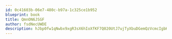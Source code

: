 ```yaml
---
id: 0c41603b-06e7-480c-b97a-1c325ce1b952
blueprint: book
title: QmnON6JSGF
author: fsdNecUWDE
description: hJbp0fw1qNwbx9xgR3sX6hIoXfKF7Q020UtJ7ujTyXbuDGemQzVcmcIgbKnV5swIoBCKGUNhGze76tkt48ib1jxXgXVqlwpQA09x
---
```

